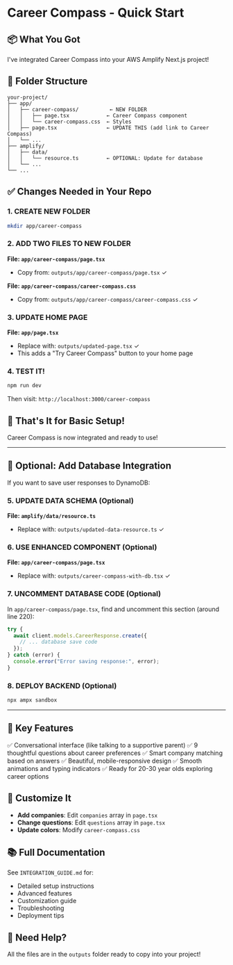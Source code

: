 # Career Compass - Quick Start

## 📦 What You Got

I've integrated Career Compass into your AWS Amplify Next.js project!

## 📂 Folder Structure

```
your-project/
├── app/
│   ├── career-compass/          ← NEW FOLDER
│   │   ├── page.tsx            ← Career Compass component
│   │   └── career-compass.css  ← Styles
│   ├── page.tsx                ← UPDATE THIS (add link to Career Compass)
│   └── ...
├── amplify/
│   ├── data/
│   │   └── resource.ts         ← OPTIONAL: Update for database
│   └── ...
└── ...
```

## ✅ Changes Needed in Your Repo

### 1. CREATE NEW FOLDER
```bash
mkdir app/career-compass
```

### 2. ADD TWO FILES TO NEW FOLDER

**File: `app/career-compass/page.tsx`**
- Copy from: `outputs/app/career-compass/page.tsx` ✓

**File: `app/career-compass/career-compass.css`**
- Copy from: `outputs/app/career-compass/career-compass.css` ✓

### 3. UPDATE HOME PAGE

**File: `app/page.tsx`**
- Replace with: `outputs/updated-page.tsx` ✓
- This adds a "Try Career Compass" button to your home page

### 4. TEST IT!

```bash
npm run dev
```

Then visit: `http://localhost:3000/career-compass`

## 🎉 That's It for Basic Setup!

Career Compass is now integrated and ready to use!

---

## 🚀 Optional: Add Database Integration

If you want to save user responses to DynamoDB:

### 5. UPDATE DATA SCHEMA (Optional)

**File: `amplify/data/resource.ts`**
- Replace with: `outputs/updated-data-resource.ts` ✓

### 6. USE ENHANCED COMPONENT (Optional)

**File: `app/career-compass/page.tsx`**
- Replace with: `outputs/career-compass-with-db.tsx` ✓

### 7. UNCOMMENT DATABASE CODE (Optional)

In `app/career-compass/page.tsx`, find and uncomment this section (around line 220):

```typescript
try {
  await client.models.CareerResponse.create({
    // ... database save code
  });
} catch (error) {
  console.error("Error saving response:", error);
}
```

### 8. DEPLOY BACKEND (Optional)

```bash
npx ampx sandbox
```

---

## 🎨 Key Features

✅ Conversational interface (like talking to a supportive parent)
✅ 9 thoughtful questions about career preferences
✅ Smart company matching based on answers
✅ Beautiful, mobile-responsive design
✅ Smooth animations and typing indicators
✅ Ready for 20-30 year olds exploring career options

## 🔧 Customize It

- **Add companies**: Edit `companies` array in `page.tsx`
- **Change questions**: Edit `questions` array in `page.tsx`  
- **Update colors**: Modify `career-compass.css`

## 📚 Full Documentation

See `INTEGRATION_GUIDE.md` for:
- Detailed setup instructions
- Advanced features
- Customization guide
- Troubleshooting
- Deployment tips

## 🤝 Need Help?

All the files are in the `outputs` folder ready to copy into your project!